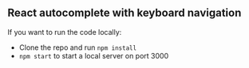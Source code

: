 ## React autocomplete with keyboard navigation

If you want to run the code locally:

- Clone the repo and run `npm install`
- `npm start` to start a local server on port 3000
